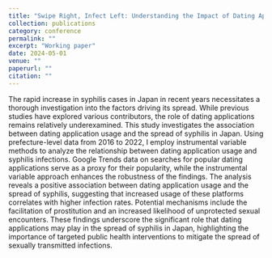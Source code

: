 ```yaml
---
title: "Swipe Right, Infect Left: Understanding the Impact of Dating Apps on the Syphilis Epidemic in Japan"
collection: publications
category: conference
permalink: ""
excerpt: "Working paper"
date: 2024-05-01
venue: ""
paperurl: ""
citation: ""
---
```


The rapid increase in syphilis cases in Japan in recent years necessitates a
thorough investigation into the factors driving its spread. While previous studies
have explored various contributors, the role of dating applications remains
relatively underexamined. This study investigates the association between dating
application usage and the spread of syphilis in Japan. Using prefecture-level data
from 2016 to 2022, I employ instrumental variable methods to analyze the
relationship between dating application usage and syphilis infections. Google
Trends data on searches for popular dating applications serve as a proxy for their
popularity, while the instrumental variable approach enhances the robustness of
the findings. The analysis reveals a positive association between dating
application usage and the spread of syphilis, suggesting that increased usage of
these platforms correlates with higher infection rates. Potential mechanisms
include the facilitation of prostitution and an increased likelihood of unprotected
sexual encounters. These findings underscore the significant role that dating
applications may play in the spread of syphilis in Japan, highlighting the
importance of targeted public health interventions to mitigate the spread of
sexually transmitted infections.

